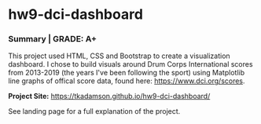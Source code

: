 # hw9-dci-dashboard

### Summary | GRADE: A+

This project used HTML, CSS and Bootstrap to create a visualization dashboard. I chose to build visuals around Drum Corps International scores from 2013-2019 (the years I've been following the sport) using Matplotlib line graphs of offical score data, found here: https://www.dci.org/scores. 

**Project Site:** https://tkadamson.github.io/hw9-dci-dashboard/

See landing page for a full explanation of the project. 
